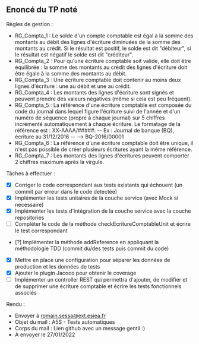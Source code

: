 ## Enoncé du TP noté ##

Règles de gestion : 

- RG_Compta_1	: Le solde d'un compte comptable est égal à la somme des montants au débit des lignes d'écriture diminuées de la somme des montants au crédit. Si le résultat est positif, le solde est dit "débiteur", si le résultat est négatif le solde est dit "créditeur".
- RG_Compta_2	: Pour qu'une écriture comptable soit valide, elle doit être équilibrée : la somme des montants au crédit des lignes d'écriture doit être égale à la somme des montants au débit.
- RG_Compta_3	: Une écriture comptable doit contenir au moins deux lignes d'écriture : une au débit et une au crédit.
- RG_Compta_4	: Les montants des lignes d'écriture sont signés et peuvent prendre des valeurs négatives (même si cela est peu fréquent).
- RG_Compta_5	: La référence d'une écriture comptable est composée du code du journal dans lequel figure l'écriture suivi de l'année et d'un numéro de séquence (propre à chaque journal) sur 5 chiffres incrémenté automatiquement à chaque écriture. Le formatage de la référence est : XX-AAAA/#####.
-- Ex : Journal de banque (BQ), écriture au 31/12/2016
-- --> BQ-2016/00001
- RG_Compta_6	: La référence d'une écriture comptable doit être unique, il n'est pas possible de créer plusieurs écritures ayant la même référence.
- RG_Compta_7	: Les montants des lignes d'écritures peuvent comporter 2 chiffres maximum après la virgule.

Tâches à effectuer :

- [x] Corriger le code correspondant aux tests existants qui échouent (un commit par erreur dans le code detectée)
- [x] Implémenter les tests unitaires de la couche service (avec Mock si nécessaire)
- [x] Implémenter les tests d'intégration de la couche service avec la couche repositories
- [ ] Complèter le code de la méthode checkEcritureComptableUnit et écrire le test correspondant
- [?] Implémenter la méthode addReference en appliquant la méthodologie TDD (commit du/des tests puis commit du code)
- [x] Mettre en place une configuration pour séparer les données de production et les données de tests
- [x] Ajouter le plugin Jacoco pour obtenir le coverage
- [ ] Implémenter un controller REST qui permettra d'ajouter, de modifier et de supprimer une écriture comptable et écrire les tests fonctionnels associés

Rendu :

- Envoyer à romain.sessa@ext.esiea.fr
- Objet du mail : A5S - Tests automatiques
- Corps du mail : Lien github avec un message gentil :)
- A envoyer le 27/01/2022

